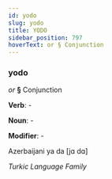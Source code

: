 ```yaml
---
id: yodo
slug: yodo
title: YODO
sidebar_position: 797
hoverText: or § Conjunction
---
```


### yodo

*or* **§** Conjunction

**Verb**: -

**Noun**: -

**Modifier**: -

Azerbaijani ya da [jɑ dɑ]

*Turkic Language Family*